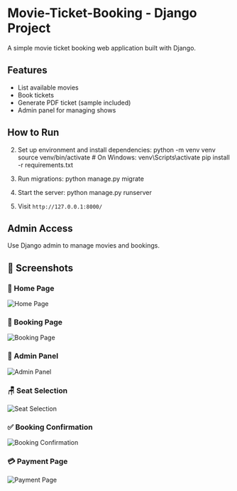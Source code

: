 # Movie-Ticket-Booking  -  Django Project

A simple movie ticket booking web application built with Django.

## Features

- List available movies
- Book tickets
- Generate PDF ticket (sample included)
- Admin panel for managing shows

## How to Run

2. Set up environment and install dependencies:
   python -m venv venv
   source venv/bin/activate # On Windows: venv\Scripts\activate
   pip install -r requirements.txt

3. Run migrations:
   python manage.py migrate

4. Start the server:
   python manage.py runserver

5. Visit `http://127.0.0.1:8000/`

## Admin Access

Use Django admin to manage movies and bookings.



## 📸 Screenshots

### 🔷 Home Page
![Home Page](screenshots/homepage.png)

### 🔷 Booking Page
![Booking Page](screenshots/booking_page.png)

### 🔷 Admin Panel
![Admin Panel](screenshots/admin_panel.png)

### 🪑 Seat Selection
![Seat Selection](screenshots/seat_selection.png)

### ✅ Booking Confirmation
![Booking Confirmation](screenshots/booking_confirmation.png)

### 💳 Payment Page
![Payment Page](screenshots/payment_page.png)
